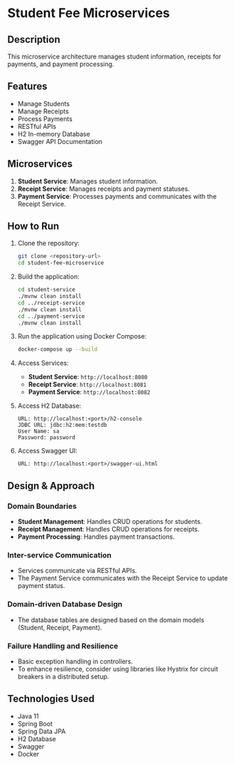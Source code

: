 # Student Fee Microservices

## Description
This microservice architecture manages student information, receipts for payments, and payment processing.

## Features
- Manage Students
- Manage Receipts
- Process Payments
- RESTful APIs
- H2 In-memory Database
- Swagger API Documentation

## Microservices
1. **Student Service**: Manages student information.
2. **Receipt Service**: Manages receipts and payment statuses.
3. **Payment Service**: Processes payments and communicates with the Receipt Service.

## How to Run

1. Clone the repository:
    ```sh
    git clone <repository-url>
    cd student-fee-microservice
    ```

2. Build the application:
    ```sh
    cd student-service
    ./mvnw clean install
    cd ../receipt-service
    ./mvnw clean install
    cd ../payment-service
    ./mvnw clean install
    ```

3. Run the application using Docker Compose:
    ```sh
    docker-compose up --build
    ```

4. Access Services:
    - **Student Service**: `http://localhost:8080`
    - **Receipt Service**: `http://localhost:8081`
    - **Payment Service**: `http://localhost:8082`

5. Access H2 Database:
    ```
    URL: http://localhost:<port>/h2-console
    JDBC URL: jdbc:h2:mem:testdb
    User Name: sa
    Password: password
    ```

6. Access Swagger UI:
    ```
    URL: http://localhost:<port>/swagger-ui.html
    ```

## Design & Approach

### Domain Boundaries
- **Student Management**: Handles CRUD operations for students.
- **Receipt Management**: Handles CRUD operations for receipts.
- **Payment Processing**: Handles payment transactions.

### Inter-service Communication
- Services communicate via RESTful APIs.
- The Payment Service communicates with the Receipt Service to update payment status.

### Domain-driven Database Design
- The database tables are designed based on the domain models (Student, Receipt, Payment).

### Failure Handling and Resilience
- Basic exception handling in controllers.
- To enhance resilience, consider using libraries like Hystrix for circuit breakers in a distributed setup.

## Technologies Used
- Java 11
- Spring Boot
- Spring Data JPA
- H2 Database
- Swagger
- Docker
